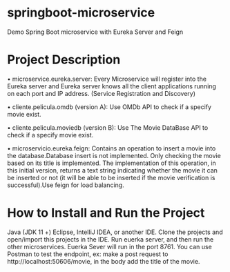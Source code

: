 # springboot-microservice
Demo Spring Boot microservice with Eureka Server and Feign


# Project Description

• microservice.eureka.server: Every Microservice will register into the Eureka server and Eureka server knows all the client applications running on each port and IP address. (Service Registration and Discovery)

• cliente.pelicula.omdb (version A): Use OMDb API to check if a specify movie exist.

• cliente.pelicula.moviedb (version B): Use The Movie DataBase API to check if a specify movie exist.

• microservicio.eureka.feign: Contains an operation to insert a movie into the database.Database insert is not implemented. Only checking the movie based on its title is implemented. The implementation of this
operation, in this initial version, returns a text string indicating whether the movie it can be inserted or not (it will be able to be inserted if the movie verification is successful).Use feign for load balancing.

# How to Install and Run the Project

Java (JDK 11 +)
Eclipse, IntelliJ IDEA, or another IDE.
Clone the projects and open/import this projects in the IDE.
Run euerka server, and then run the other microservices.
Euerka Sever will run in the port 8761.
You can use Postman to test the endpoint, ex: make a post request to  http://localhost:50606/movie, in the body add the title of the movie. 


